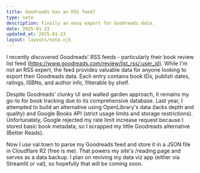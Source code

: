 ```yaml
---
title: Goodreads has an RSS feed?
type: note
description: Finally an easy export for Goodreads data.
date: 2025-01-23
updated_at: 2025-01-23
layout: layouts/note.njk
---
```


I recently discovered Goodreads' RSS feeds - particularly their book review list feed (https://www.goodreads.com/review/list_rss/:user_id). While I'm not an RSS expert, the feed provides valuable data for anyone looking to export their Goodreads data. Each entry contains book IDs, publish dates, ratings, ISBNs, and author info, filterable by shelf.

Despite Goodreads' clunky UI and walled garden approach, it remains my go-to for book tracking due to its comprehensive database. Last year, I attempted to build an alternative using OpenLibrary's data (lacks depth and quality) and Google Books API (strict usage limits and storage restrictions). Unfortunately, Google rejected my rate limit increase request because I stored basic book metadata, so I scrapped my little Goodreads alternative (Better Reads).

Now I use val.town to parse my Goodreads feed and store it in a JSON file in Cloudflare R2 (free is me).  That powers my site's /reading page and serves as a data backup.  I plan on reviving my data viz app (either via Streamlit or val), so hopefully that will be coming soon.
